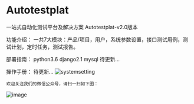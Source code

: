 # Autotestplat
一站式自动化测试平台及解决方案
Autotestplat-v2.0版本

功能介绍：
一共7大模块：产品/项目，用户，系统参数设置，接口测试用例，测试计划，定时任务，测试报告。

部署指南：
python3.6
django2.1
mysql
待更新...

操作手册：
待更新...
![systemsetting](pic/systemsetting.png)


    欢迎关注我们的微信公众号，请扫一扫如下图：

![image](https://github.com/testdevhome/Autotestplat/blob/master/static/testdevhome.jpg?raw=true)



